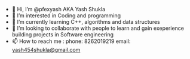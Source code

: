 - 👋 Hi, I’m @pfexyash AKA Yash Shukla 
- 👀 I’m interested in Coding and programming 
- 🌱 I’m currently learning C++, algorithms and data structures 
- 💞️ I’m looking to collaborate with people to learn and gain exeperience building projects in Software engineering
- 📫 How to reach me : phone: 8262019219 email: yash454shukla@gmail.com

<!---
pfexyash/pfexyash is a ✨ special ✨ repository because its `README.md` (this file) appears on your GitHub profile.
You can click the Preview link to take a look at your changes.
--->
